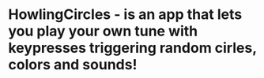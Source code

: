 # HowlingCircles - is an app that lets you play your own tune with keypresses triggering random cirles, colors and sounds!
